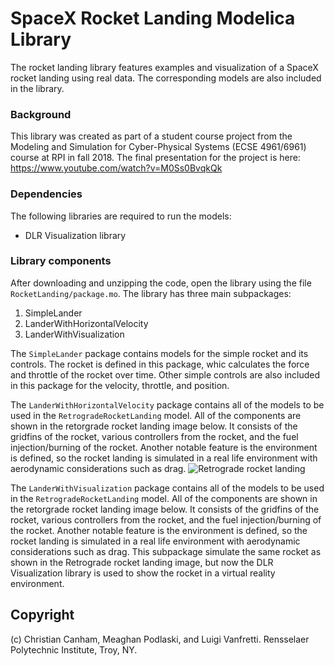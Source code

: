 # SpaceX Rocket Landing Modelica Library
The rocket landing library features examples and visualization of a SpaceX rocket landing using real data. The corresponding models are also included in the library.

### Background
This library was created as part of a student course project from the Modeling and Simulation for Cyber-Physical Systems (ECSE 4961/6961) course at RPI in fall 2018. The final presentation for the project is here: https://www.youtube.com/watch?v=M0Ss0BvqkQk

### Dependencies
The following libraries are required to run the models:
  - DLR Visualization library

### Library components
After downloading and unzipping the code, open the library using the file ``RocketLanding/package.mo``. The library has three main subpackages:
1. SimpleLander
2. LanderWithHorizontalVelocity
3. LanderWithVisualization

The ``SimpleLander`` package contains models for the simple rocket and its controls. The rocket is defined in this package, whic calculates the force and throttle of the rocket over time. Other simple controls are also included in this package for the velocity, throttle, and position.

The ``LanderWithHorizontalVelocity`` package contains all of the models to be used in the ``RetrogradeRocketLanding`` model. All of the components are shown in the retorgrade rocket landing image below. It consists of the gridfins of the rocket, various controllers from the rocket, and the fuel injection/burning of the rocket. Another notable feature is the environment is defined, so the rocket landing is simulated in a real life environment with aerodynamic considerations such as drag.
![Retrograde rocket landing](\Resources\Images\RetrogradeRocketLanding.png)

The ``LanderWithVisualization`` package contains all of the models to be used in the ``RetrogradeRocketLanding`` model. All of the components are shown in the retorgrade rocket landing image below. It consists of the gridfins of the rocket, various controllers from the rocket, and the fuel injection/burning of the rocket. Another notable feature is the environment is defined, so the rocket landing is simulated in a real life environment with aerodynamic considerations such as drag. This subpackage simulate the same rocket as shown in the Retrograde rocket landing image, but now the DLR Visualization library is used to show the rocket in a virtual reality environment.

## Copyright
(c) Christian Canham, Meaghan Podlaski, and Luigi Vanfretti. Rensselaer Polytechnic Institute, Troy, NY.

    

